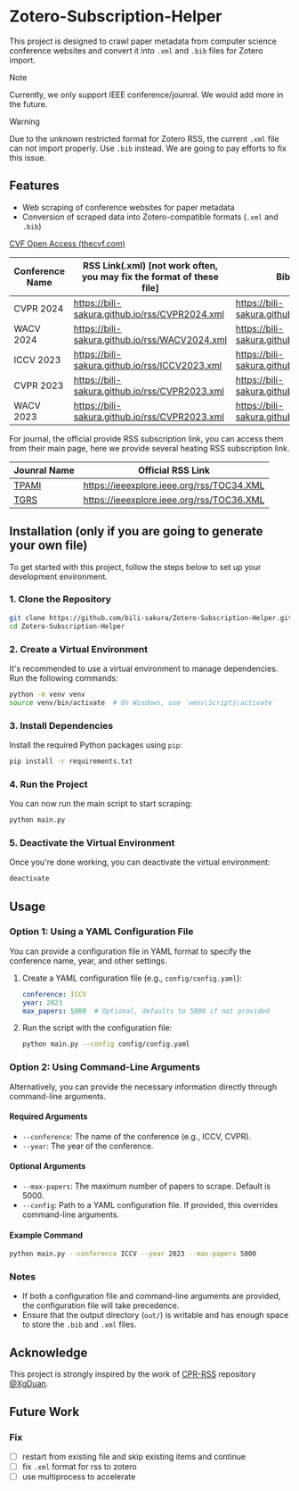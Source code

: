 # Zotero-Subscription-Helper

This project is designed to crawl paper metadata from computer science conference websites and convert it into `.xml` and `.bib` files for Zotero import.

> [!NOTE]
> Currently, we only support IEEE conference/jounral. We would add more in the future.

> [!WARNING]
> Due to the unknown restricted format for Zotero RSS, the current `.xml` file can not import properly. Use `.bib` instead. We are going to pay efforts to fix this issue.

## Features

- Web scraping of conference websites for paper metadata
- Conversion of scraped data into Zotero-compatible formats (`.xml` and `.bib`)

[CVF Open Access (thecvf.com)](https://openaccess.thecvf.com/menu)

| Conference Name | RSS Link(.xml) [not work often, you may fix the format of these file] | Bibtex Link(.bib)                               |
| --------------- | ------------------------------------------------------------ | ----------------------------------------------- |
| CVPR 2024       | <https://bili-sakura.github.io/rss/CVPR2024.xml>               | <https://bili-sakura.github.io/bib/CVPR2024.bib>  |
| WACV 2024       | <https://bili-sakura.github.io/rss/WACV2024.xml>               | <https://bili-sakura.github.io/bib/WACV2024.bib>  |
| ICCV 2023       | <https://bili-sakura.github.io/rss/ICCV2023.xml>               | <https://bili-sakura.github.io/bib/iICCV2023.bib> |
| CVPR 2023       | <https://bili-sakura.github.io/rss/CVPR2023.xml>               | <https://bili-sakura.github.io/bib/CVPR2023.bib>  |
| WACV 2023       | <https://bili-sakura.github.io/rss/CVPR2023.xml>               | <https://bili-sakura.github.io/bib/WACV2023.bib>  |

For journal, the official provide RSS subscription link, you can access them from their main page, here we provide several heating RSS subscription link.

| Jounral Name                                                 | Official RSS Link                         |
| ------------------------------------------------------------ | ----------------------------------------- |
| [TPAMI](https://ieeexplore.ieee.org/xpl/RecentIssue.jsp?punumber=34) | <https://ieeexplore.ieee.org/rss/TOC34.XML> |
| [TGRS](https://ieeexplore.ieee.org/xpl/RecentIssue.jsp?punumber=36) | <https://ieeexplore.ieee.org/rss/TOC36.XML> |

## Installation (only if you are going to generate your own file)

To get started with this project, follow the steps below to set up your development environment.

### 1. Clone the Repository

```bash
git clone https://github.com/bili-sakura/Zotero-Subscription-Helper.git
cd Zotero-Subscription-Helper
```

### 2. Create a Virtual Environment

It's recommended to use a virtual environment to manage dependencies. Run the following commands:

```bash
python -m venv venv
source venv/bin/activate  # On Windows, use `venv\Scripts\activate`
```

### 3. Install Dependencies

Install the required Python packages using `pip`:

```bash
pip install -r requirements.txt
```

### 4. Run the Project

You can now run the main script to start scraping:

```bash
python main.py
```

### 5. Deactivate the Virtual Environment

Once you're done working, you can deactivate the virtual environment:

```bash
deactivate
```

## Usage

### Option 1: Using a YAML Configuration File

You can provide a configuration file in YAML format to specify the conference name, year, and other settings.

1. Create a YAML configuration file (e.g., `config/config.yaml`):

   ```yaml
   conference: ICCV
   year: 2023
   max_papers: 5000  # Optional, defaults to 5000 if not provided
   ```

2. Run the script with the configuration file:

   ```bash
   python main.py --config config/config.yaml
   ```

### Option 2: Using Command-Line Arguments

Alternatively, you can provide the necessary information directly through command-line arguments.

#### Required Arguments

- `--conference`: The name of the conference (e.g., ICCV, CVPR).
- `--year`: The year of the conference.

#### Optional Arguments

- `--max-papers`: The maximum number of papers to scrape. Default is 5000.
- `--config`: Path to a YAML configuration file. If provided, this overrides command-line arguments.

#### Example Command

```bash
python main.py --conference ICCV --year 2023 --max-papers 5000
```

### Notes

- If both a configuration file and command-line arguments are provided, the configuration file will take precedence.
- Ensure that the output directory (`out/`) is writable and has enough space to store the `.bib` and `.xml` files.

## Acknowledge

This project is strongly inspired by the work of [CPR-RSS](https://github.com/CPR-RSS/CPR-RSS.github.io) repository [@XgDuan](https://github.com/XgDuan).

## Future Work

### Fix

- [ ] restart from existing file and skip existing items and continue
- [ ] fix `.xml` format for rss to zotero
- [ ] use multiprocess to accelerate
